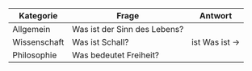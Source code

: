 | Kategorie | Frage | Antwort |
|------------|-------|---------|
| Allgemein | Was ist der Sinn des Lebens? | | der Sinn des Lebens ist -> |
| Wissenschaft | Was ist Schall? | ist Was ist -> |
| Philosophie | Was bedeutet Freiheit? | |, |,. Die |